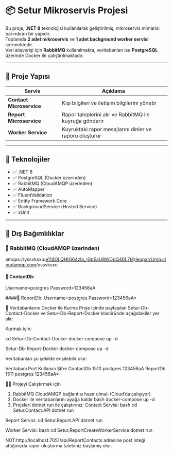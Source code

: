 # 📦 Setur Mikroservis Projesi

Bu proje, **.NET 8** teknolojisi kullanılarak geliştirilmiş, mikroservis mimarisi barındıran bir yapıdır.  
Toplamda **2 adet mikroservis** ve **1 adet background worker servisi** içermektedir.  
Veri alışverişi için **RabbitMQ** kullanılmakta, veritabanları ise **PostgreSQL** üzerinde Docker ile çalıştırılmaktadır.

---

## 🧱 Proje Yapısı

| Servis                | Açıklama                                                  |
|------------------------|-----------------------------------------------------------|
| **Contact Microservice** | Kişi bilgileri ve iletişim bilgilerini yönetir            |
| **Report Microservice**  | Rapor taleplerini alır ve RabbitMQ ile kuyruğa gönderir   |
| **Worker Service**       | Kuyruktaki rapor mesajlarını dinler ve raporu oluşturur  |

---

## 🚀 Teknolojiler

- ✅ .NET 8  
- ✅ PostgreSQL (Docker üzerinden)  
- ✅ RabbitMQ (CloudAMQP üzerinden)  
- ✅ AutoMapper  
- ✅ FluentValidation  
- ✅ Entity Framework Core  
- ✅ BackgroundService (Hosted Service)
- ✅ xUnit
---

## 🔧 Dış Bağımlılıklar

### 🐇 RabbitMQ (CloudAMQP üzerinden)
amqps://yssvksxu:e114OLQHtG64zla_jGpEaU8WOdQ40L7t@leopard.lmq.cloudamqp.com/yssvksxu

#### 📁 ContactDb:
Username=postgres
Password=123456aA

####📁 ReportDb: 
Username=postgres
Password=123456aA*

🐳 Veritabanlarını Docker ile Kurma
Proje içinde paylaşılan Setur-Db-Contact-Docker ve Setur-Db-Report-Docker klasöründe aşağıdakiler yer alır:

Kurmak için:

cd Setur-Db-Contact-Docker
docker-compose up -d

Setur-Db-Report-Docker
docker-compose up -d

Veritabanları şu şekilde erişilebilir olur:

Veritabanı	Port	Kullanıcı	Şifre
ContactDb	1510	postgres	123456aA
ReportDb	1511	postgres	123456aA*

🏃‍♂️ Projeyi Çalıştırmak için
1. RabbitMQ CloudAMQP bağlantısı hazır olmalı (Cloud’da çalışıyor)
2. Docker ile veritabanlarını ayağa kaldır
bash
docker-compose up -d
3. Projeleri dotnet run ile çalıştırınız:
Contact Servisi:
bash
cd Setur.Contact.API
dotnet run

Report Servisi:
cd Setur.Report.API
dotnet run

Worker Servisi:
bash
cd Setur.ReportCreateWorkerService
dotnet run

NOT:http://localhost:7051/api/ReportContacts adresine post isteği attığınızda rapor oluşturma talebiniz başlamış olur.
